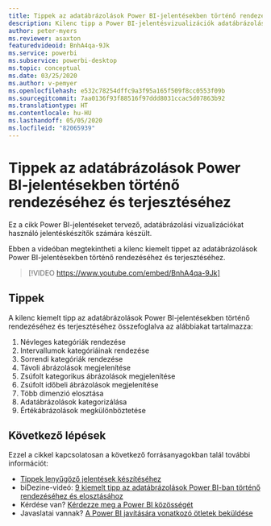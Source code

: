 ```yaml
---
title: Tippek az adatábrázolások Power BI-jelentésekben történő rendezéséhez és terjesztéséhez
description: Kilenc tipp a Power BI-jelentésvizualizációk adatábrázolásainak rendezéséhez és terjesztéséhez a Power BI Desktopban vagy a Power BI szolgáltatásban.
author: peter-myers
ms.reviewer: asaxton
featuredvideoid: BnhA4qa-9Jk
ms.service: powerbi
ms.subservice: powerbi-desktop
ms.topic: conceptual
ms.date: 03/25/2020
ms.author: v-pemyer
ms.openlocfilehash: e532c78254dffc9a3f95a165f509f8cc0553f09b
ms.sourcegitcommit: 7aa0136f93f88516f97ddd8031ccac5d07863b92
ms.translationtype: HT
ms.contentlocale: hu-HU
ms.lasthandoff: 05/05/2020
ms.locfileid: "82065939"
---
```

# <a name="tips-to-sort-and-distribute-data-plots-in-power-bi-reports"></a>Tippek az adatábrázolások Power BI-jelentésekben történő rendezéséhez és terjesztéséhez

Ez a cikk Power BI-jelentéseket tervező, adatábrázolási vizualizációkat használó jelentéskészítők számára készült.

Ebben a videóban megtekintheti a kilenc kiemelt tippet az adatábrázolások Power BI-jelentésekben történő rendezéséhez és terjesztéséhez.

> [!VIDEO https://www.youtube.com/embed/BnhA4qa-9Jk]

## <a name="tips"></a>Tippek

A kilenc kiemelt tipp az adatábrázolások Power BI-jelentésekben történő rendezéséhez és terjesztéséhez összefoglalva az alábbiakat tartalmazza:

1. Névleges kategóriák rendezése
1. Intervallumok kategóriáinak rendezése
1. Sorrendi kategóriák rendezése
1. Távoli ábrázolások megjelenítése
1. Zsúfolt kategorikus ábrázolások megjelenítése
1. Zsúfolt időbeli ábrázolások megjelenítése
1. Több dimenzió elosztása
1. Adatábrázolások kategorizálása
1. Értékábrázolások megkülönböztetése

## <a name="next-steps"></a>Következő lépések

Ezzel a cikkel kapcsolatosan a következő forrásanyagokban talál további információt:

- [Tippek lenyűgöző jelentések készítéséhez](../desktop-tips-and-tricks-for-creating-reports.md)
- biDezine-videó: [9 kiemelt tipp az adatábrázolások Power BI-ban történő rendezéséhez és elosztásához](https://www.youtube.com/watch?v=BnhA4qa-9Jk)
- Kérdése van? [Kérdezze meg a Power BI közösségét](https://community.powerbi.com/)
- Javaslatai vannak? [A Power BI javítására vonatkozó ötletek beküldése](https://ideas.powerbi.com/)
